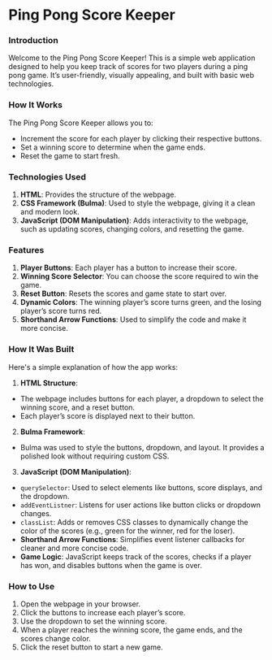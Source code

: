 # Ping Pong Score Keeper

### Introduction
Welcome to the Ping Pong Score Keeper! This is a simple web application designed to help you keep track of scores for two players during a ping pong game. It’s user-friendly, visually appealing, and built with basic web technologies.

### How It Works
The Ping Pong Score Keeper allows you to:

- Increment the score for each player by clicking their respective buttons.
- Set a winning score to determine when the game ends.
- Reset the game to start fresh.

### Technologies Used
1. **HTML**: Provides the structure of the webpage.
2. **CSS Framework (Bulma)**: Used to style the webpage, giving it a clean and modern look.
3. **JavaScript (DOM Manipulation)**: Adds interactivity to the webpage, such as updating scores, changing colors, and resetting the game.

### Features
1. **Player Buttons**: Each player has a button to increase their score.
2. **Winning Score Selector**: You can choose the score required to win the game.
3. **Reset Button**: Resets the scores and game state to start over.
4. **Dynamic Colors**: The winning player’s score turns green, and the losing player’s score turns red.
5. **Shorthand Arrow Functions**: Used to simplify the code and make it more concise.

### How It Was Built
Here's a simple explanation of how the app works:
1. **HTML Structure**:
- The webpage includes buttons for each player, a dropdown to select the winning score, and a reset button.
- Each player’s score is displayed next to their button.
2. **Bulma Framework**:
- Bulma was used to style the buttons, dropdown, and layout. It provides a polished look without requiring custom CSS.
3. **JavaScript (DOM Manipulation)**:
- `querySelector`: Used to select elements like buttons, score displays, and the dropdown.
- `addEventListner`: Listens for user actions like button clicks or dropdown changes.
- `classList`: Adds or removes CSS classes to dynamically change the color of the scores (e.g., green for the winner, red for the loser).
- **Shorthand Arrow Functions**: Simplifies event listener callbacks for cleaner and more concise code.
- **Game Logic**: JavaScript keeps track of the scores, checks if a player has won, and disables buttons when the game is over.

### How to Use
1. Open the webpage in your browser.
2. Click the buttons to increase each player’s score.
3. Use the dropdown to set the winning score.
4. When a player reaches the winning score, the game ends, and the scores change color.
5. Click the reset button to start a new game.
